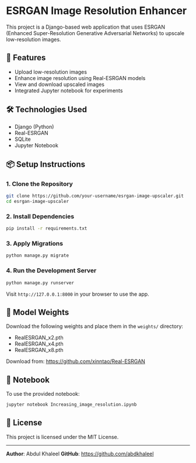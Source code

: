 
# ESRGAN Image Resolution Enhancer

This project is a Django-based web application that uses ESRGAN (Enhanced Super-Resolution Generative Adversarial Networks) to upscale low-resolution images.

## 🚀 Features

- Upload low-resolution images
- Enhance image resolution using Real-ESRGAN models
- View and download upscaled images
- Integrated Jupyter notebook for experiments

## 🛠️ Technologies Used

- Django (Python)
- Real-ESRGAN
- SQLite
- Jupyter Notebook

## 📦 Setup Instructions

### 1. Clone the Repository

```bash
git clone https://github.com/your-username/esrgan-image-upscaler.git
cd esrgan-image-upscaler
```

### 2. Install Dependencies

```bash
pip install -r requirements.txt
```

### 3. Apply Migrations

```bash
python manage.py migrate
```

### 4. Run the Development Server

```bash
python manage.py runserver
```

Visit `http://127.0.0.1:8000` in your browser to use the app.

## 📁 Model Weights

Download the following weights and place them in the `weights/` directory:

- RealESRGAN_x2.pth
- RealESRGAN_x4.pth
- RealESRGAN_x8.pth

Download from: https://github.com/xinntao/Real-ESRGAN

## 📓 Notebook

To use the provided notebook:

```bash
jupyter notebook Increasing_image_resolution.ipynb
```

## 📄 License

This project is licensed under the MIT License.

---

**Author**: Abdul Khaleel
**GitHub**: https://github.com/abdkhaleel
